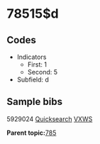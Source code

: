 # 78515$d

## Codes

-   Indicators
    -   First: 1
    -   Second: 5
-   Subfield: d

## Sample bibs

5929024 [Quicksearch](https://search.library.yale.edu/catalog/5929024) [VXWS](http://prodorbis.library.yale.edu:7014/vxws/GetHoldingsService?bibId=5929024)

**Parent topic:**[785](../../tags/785/785.md)

